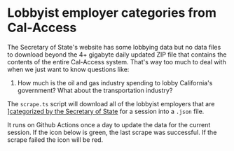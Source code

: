# Lobbyist employer categories from Cal-Access

The Secretary of State's website has some lobbying data but no data files to download beyond the 4+ gigabyte daily updated ZIP file that contains the contents of the entire Cal-Access system. That's way too much to deal with when we just want to know questions like:

1. How much is the oil and gas industry spending to lobby California's government? What about the transportation industry?

The `scrape.ts` script will download all of the lobbyist employers that are ][categorized by the Secretary of State](https://cal-access.sos.ca.gov/Lobbying/Employers/list.aspx?view=category) for a session into a `.json` file.

It runs on Github Actions once a day to update the data for the current session. If the icon below is green, the last scrape was successful. If the scrape failed the icon will be red.